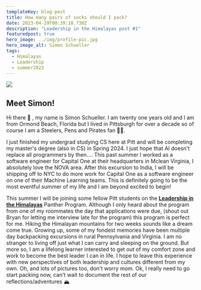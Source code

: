 ```yaml
---
templateKey: blog-post
title: How many pairs of socks should I pack?
date: 2023-04-29T00:39:18.730Z
description: "Leadership in the Himalayas post #1"
featuredpost: true
hero_image: ../img/profile-pic.jpg
hero_image_alt: Simon Schueller
tags:
  - Himalayas
  - Leadership
  - summer2023
---
```



![](/img/profile-pic.jpg)

## Meet Simon!

Hi there 👋 , my name is Simon Schueller. I am twenty one years old and I am from Ormond Beach, Florida but I lived in Pittsburgh for over a decade so of course I am a Steelers, Pens and Pirates fan 🏴‍☠️.

I just finished my undergrad studying CS here at Pitt and will be completing my master's degree (also in CS) in Spring 2024. I just hope that AI doesn't replace all programmers by then.... This past summer I worked as a software engineer for Capital One at their headquarters in Mclean Virginia, I absolutely love the NOVA area. After this excursion to India, I will be shipping off to NYC to do more work for Capital One as a software engineer on one of their Machine Learning teams. This is definitely going to be the most eventful summer of my life and I am beyond excited to begin!

This summer I will be joining some fellow Pitt students on the **[Leadership in the Himalayas](https://www.abroad.pitt.edu/leadership)** Panther Program. Although I only heard about the program from one of my roommates the day that applications were due, (shout out Bryan for letting me interview late for the program) this program is perfect for me. Hiking the Himalayan mountains for two weeks sounds like a dream come true. Growing up, some of my fondest memories have been multiple day backpacking excursions in rural Pennsylvania and Virginia. I am no stranger to living off just what I can carry and sleeping on the ground. But more so, I am a lifelong learner interested to get out of my comfort zone and work to become the best leader I can in life. I hope to leave this experience with new perspectives of both leadership and cultures different from my own. Oh, and lots of pictures too, don't worry mom. Ok, I really need to go start packing now, can't wait to document the rest of our reflections/adventures 🏔